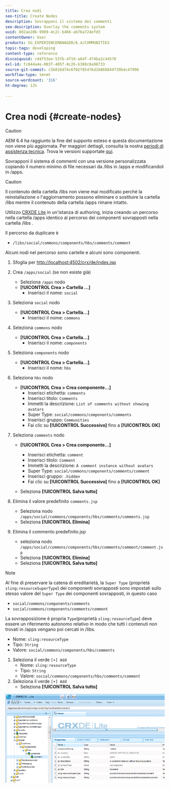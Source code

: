 ```yaml
---
title: Crea nodi
seo-title: Create Nodes
description: Sovrapponi il sistema dei commenti
seo-description: Overlay the comments system
uuid: 802ae28b-9989-4c2c-b466-ab76a724efd3
contentOwner: User
products: SG_EXPERIENCEMANAGER/6.4/COMMUNITIES
topic-tags: developing
content-type: reference
discoiquuid: cd4f53ee-537b-4f10-a64f-474ba2c44576
exl-id: fc044a4e-0037-405f-8c26-b388c6a98733
source-git-commit: c5b816d74c6f02f85476d16868844f39b4c47996
workflow-type: tm+mt
source-wordcount: '316'
ht-degree: 12%

---
```


# Crea nodi {#create-nodes}

>[!CAUTION]
>
>AEM 6.4 ha raggiunto la fine del supporto esteso e questa documentazione non viene più aggiornata. Per maggiori dettagli, consulta la nostra [periodi di assistenza tecnica](https://helpx.adobe.com/it/support/programs/eol-matrix.html). Trova le versioni supportate [qui](https://experienceleague.adobe.com/docs/).

Sovrapponi il sistema di commenti con una versione personalizzata copiando il numero minimo di file necessari da /libs in /apps e modificandoli in /apps.

>[!CAUTION]
>
>Il contenuto della cartella /libs non viene mai modificato perché la reinstallazione o l&#39;aggiornamento possono eliminare o sostituire la cartella /libs mentre il contenuto della cartella /apps rimane intatto.

Utilizzo [CRXDE Lite](../../help/sites-developing/developing-with-crxde-lite.md) in un&#39;istanza di authoring, inizia creando un percorso nella cartella /apps identico al percorso dei componenti sovrapposti nella cartella /libs .

Il percorso da duplicare è

* `/libs/social/commons/components/hbs/comments/comment`

Alcuni nodi nel percorso sono cartelle e alcuni sono componenti.

1. Sfoglia per [http://localhost:4502/crx/de/index.jsp](http://localhost:4502/crx/de/index.jsp)
1. Crea `/apps/social` (se non esiste già)
   * Seleziona `/apps` nodo
   * **[!UICONTROL Crea > Cartella ...]**
      * Inserisci il nome: `social`
1. Seleziona `social` nodo
   * **[!UICONTROL Crea > Cartella...]**
      * Inserisci il nome: `commons`
1. Seleziona `commons` nodo
   * **[!UICONTROL Crea > Cartella...]**
      * Inserisci il nome: `components`
1. Seleziona `components` nodo
   * **[!UICONTROL Crea > Cartella...]**.
      * Inserisci il nome: `hbs`
1. Seleziona `hbs` nodo
   * **[!UICONTROL Crea > Crea componente...]**
      * Inserisci etichetta: `comments`
      * Inserisci titolo: `Comments`
      * Immetti la descrizione: `List of comments without showing avatars`
      * Super Type: `social/commons/components/comments`
      * Inserisci gruppo: `Communities`
      * Fai clic su **[!UICONTROL Successivo]** fino a **[!UICONTROL OK]**
1. Seleziona `comments` nodo

   * **[!UICONTROL Crea > Crea componente...]**

      * Inserisci etichetta: `comment`
      * Inserisci titolo: `Comment`
      * Immetti la descrizione: `A comment instance without avatars`
      * Super Type: `social/commons/components/comments/comment`
      * Inserisci gruppo: `.hidden`
      * Fai clic su **[!UICONTROL Successivo]** fino a **[!UICONTROL OK]**
   * Seleziona **[!UICONTROL Salva tutto]**
1. Elimina il valore predefinito `comments.jsp`
   * Seleziona nodo `/apps/social/commons/components/hbs/comments/comments.jsp`
   * Seleziona **[!UICONTROL Elimina]**
1. Elimina il commento predefinito.jsp
   * seleziona nodo `/apps/social/commons/components/hbs/comments/comment/comment.jsp`
   * Seleziona **[!UICONTROL Elimina]**
   * Seleziona **[!UICONTROL Salva tutto]**

>[!NOTE]
>
>Al fine di preservare la catena di ereditarietà, la `Super Type` (proprietà `sling:resourceSuperType`) dei componenti sovrapposti sono impostati sullo stesso valore del `Super Type` dei componenti sovrapposti, in questo caso
>
>* `social/commons/components/comments`
>* `social/commons/components/comments/comment`
>


La sovrapposizione è propria `Type`(proprietà `sling:resourceType`) deve essere un riferimento autonomo relativo in modo che tutti i contenuti non trovati in /apps vengano poi cercati in /libs.
* Nome: `sling:resourceType`
* Tipo: `String`
* Valore: `social/commons/components/hbs/comments`

1. Seleziona il verde `[+] Add`
   * Nome: `sling:resourceType`
   * Tipo: `String`
   * Valore: `social/commons/components/hbs/comments/comment`
1. Seleziona il verde `[+] Add`
   * Seleziona **[!UICONTROL Salva tutto]**

![chlimage_1-4](assets/chlimage_1-4.png)
